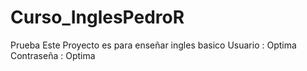 # Curso_InglesPedroR
Prueba
Este Proyecto es para enseñar ingles basico
Usuario : Optima
Contraseña : Optima

